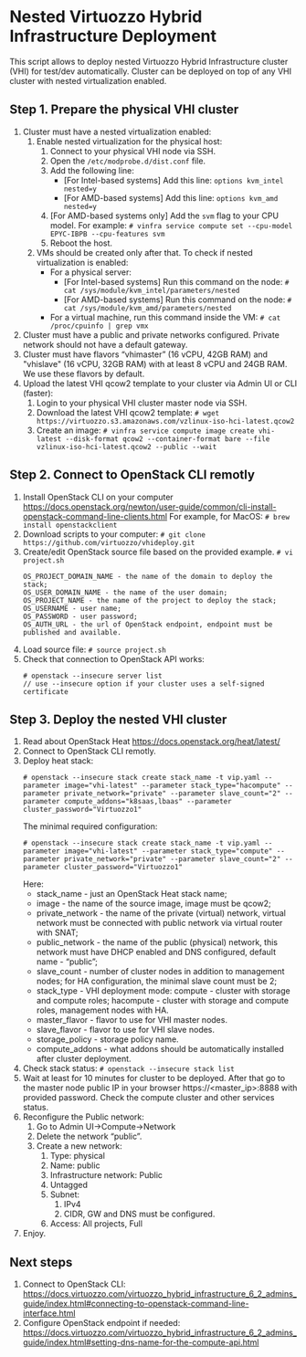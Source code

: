 # Nested Virtuozzo Hybrid Infrastructure Deployment

This script allows to deploy nested Virtuozzo Hybrid Infrastructure cluster (VHI) for test/dev automatically. Cluster can be deployed on top of any VHI cluster with nested virtualization enabled.  

## Step 1. Prepare the physical VHI cluster
1. Cluster must have a nested virtualization enabled:
    1. Enable nested virtualization for the physical host:
        1. Connect to your physical VHI node via SSH.
        2. Open the `/etc/modprobe.d/dist.conf` file.
        3. Add the following line:
            - [For Intel-based systems] Add this line: `options kvm_intel nested=y`
            - [For AMD-based systems] Add this line: `options kvm_amd nested=y`
        4. [For AMD-based systems only] Add the `svm` flag to your CPU model. For example: `# vinfra service compute set --cpu-model EPYC-IBPB --cpu-features svm`
        5. Reboot the host.
    2. VMs should be created only after that. To check if nested virtualization is enabled:
        - For a physical server:
            - [For Intel-based systems] Run this command on the node: `# cat /sys/module/kvm_intel/parameters/nested`
            - [For AMD-based systems] Run this command on the node: `# cat /sys/module/kvm_amd/parameters/nested`
        - For a virtual machine, run this command inside the VM: `# cat /proc/cpuinfo | grep vmx`
2. Cluster must have a public and private networks configured. Private network should not have a default gateway.
3. Cluster must have flavors “vhimaster” (16 vCPU, 42GB RAM) and "vhislave" (16 vCPU, 32GB RAM) with at least 8 vCPU and 24GB RAM. We use these flavors by default.
4. Upload the latest VHI qcow2 template to your cluster via Admin UI or CLI (faster):
    1. Login to your physical VHI cluster master node via SSH.
    2. Download the latest VHI qcow2 template:
    `# wget https://virtuozzo.s3.amazonaws.com/vzlinux-iso-hci-latest.qcow2`
    3. Create an image:
    `# vinfra service compute image create vhi-latest --disk-format qcow2 --container-format bare --file vzlinux-iso-hci-latest.qcow2 --public --wait`

## Step 2. Connect to OpenStack CLI remotly
1. Install OpenStack CLI on your computer https://docs.openstack.org/newton/user-guide/common/cli-install-openstack-command-line-clients.html For example, for MacOS: `# brew install openstackclient`
2. Download scripts to your computer:
    `# git clone https://github.com/virtuozzo/vhideploy.git`
3. Create/edit OpenStack source file based on the provided example.
    `# vi project.sh`
    ```
    OS_PROJECT_DOMAIN_NAME - the name of the domain to deploy the stack;
    OS_USER_DOMAIN_NAME - the name of the user domain;
    OS_PROJECT_NAME - the name of the project to deploy the stack;
    OS_USERNAME - user name;
    OS_PASSWORD - user password;
    OS_AUTH_URL - the url of OpenStack endpoint, endpoint must be published and available.
    ```
4. Load source file:
    `# source project.sh`
5. Check that connection to OpenStack API works:
    ```
    # openstack --insecure server list
    // use --insecure option if your cluster uses a self-signed certificate
    ```

## Step 3. Deploy the nested VHI cluster
1. Read about OpenStack Heat https://docs.openstack.org/heat/latest/
2. Connect to OpenStack CLI remotly.
3. Deploy heat stack:
    ```
    # openstack --insecure stack create stack_name -t vip.yaml --parameter image="vhi-latest" --parameter stack_type="hacompute" --parameter private_network="private" --parameter slave_count="2" --parameter compute_addons="k8saas,lbaas" --parameter cluster_password="Virtuozzo1"
    ```
    The minimal required configuration:
    ```
    # openstack --insecure stack create stack_name -t vip.yaml --parameter image="vhi-latest" --parameter stack_type="compute" --parameter private_network="private" --parameter slave_count="2" --parameter cluster_password="Virtuozzo1"
    ```
    Here:
    - stack_name - just an OpenStack Heat stack name;
    - image - the name of the source image, image must be qcow2;
    - private_network - the name of the private (virtual) network, virtual network must be connected with public network via virtual router with SNAT;
    - public_network - the name of the public (physical) network, this network must have DHCP enabled and DNS configured, default name - “public”;
    - slave_count - number of cluster nodes in addition to management nodes; for HA configuration, the minimal slave count must be 2;
    - stack_type - VHI deployment mode: compute - cluster with storage and compute roles; hacompute - cluster with storage and compute roles, management nodes with HA.
    - master_flavor - flavor to use for VHI master nodes.
    - slave_flavor - flavor to use for VHI slave nodes.
    - storage_policy - storage policy name.
    - compute_addons - what addons should be automatically installed after cluster deployment.
4. Check stack status: `# openstack --insecure stack list`
5. Wait at least for 10 minutes for cluster to be deployed. After that go to the master node public IP in your browser https://<master_ip>:8888 with provided password. Check the compute cluster and other services status.
6. Reconfigure the Public network:
    1. Go to Admin UI→Compute→Network
    2. Delete the network “public”.
    3. Create a new network:
        1. Type: physical
        2. Name: public
        3. Infrastructure network: Public
        4. Untagged
        5. Subnet:
            1. IPv4
            2. CIDR, GW and DNS must be configured.
        6. Access: All projects, Full
7. Enjoy.

## Next steps
1. Connect to OpenStack CLI: https://docs.virtuozzo.com/virtuozzo_hybrid_infrastructure_6_2_admins_guide/index.html#connecting-to-openstack-command-line-interface.html
2. Configure OpenStack endpoint if needed: https://docs.virtuozzo.com/virtuozzo_hybrid_infrastructure_6_2_admins_guide/index.html#setting-dns-name-for-the-compute-api.html

